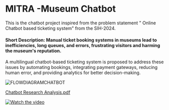 # MITRA -Museum Chatbot

This is the chatbot project inspired from the problem statement "	Online Chatbot based ticketing system" from the SIH-2024.

#### Short Description: Manual ticket booking systems in museums lead to inefficiencies, long queues, and errors, frustrating visitors and harming the museum's reputation.
A multilingual chatbot-based ticketing system is proposed to address these issues by
automating bookings, integrating payment gateways, reducing human error, and
providing analytics for better decision-making.


![FLOWDIAGRAMCHATBOT](https://github.com/user-attachments/assets/9b5051ea-5053-4f97-bf90-cc5a1a03c300)



[Chatbot Research Analysis.pdf](https://github.com/user-attachments/files/17774310/Chatbot.Research.Analysis.pdf)

[![Watch the video](https://img.youtube.com/vi/VIDEO_ID/maxresdefault.jpg)](https://youtu.be/obDYDxIjzXc)
